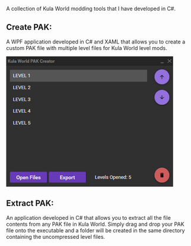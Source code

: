 A collection of Kula World modding tools that I have developed in C#.

Create PAK:
-----

A WPF application developed in C# and XAML that allows you to create a custom PAK file with multiple level files for Kula World level mods.

![Screenshot 1](https://raw.githubusercontent.com/SaturnKai/KulaSharp/main/.screenshots/screenshot.png)

Extract PAK:
-----

An application developed in C# that allows you to extract all the file contents from any PAK file in Kula World. Simply drag and drop your PAK file onto the executable and a folder will be created in the same directory containing the uncompressed level files.
